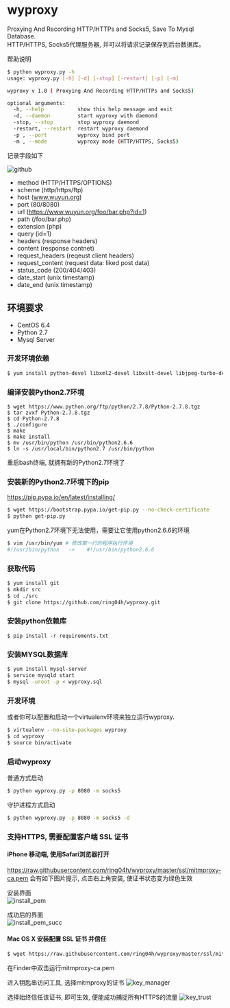 # wyproxy
Proxying And Recording HTTP/HTTPs and Socks5, Save To Mysql Database.   
HTTP/HTTPS, Socks5代理服务器, 并可以将请求记录保存到后台数据库。   

帮助说明   

```bash
$ python wyproxy.py -h
usage: wyproxy.py [-h] [-d] [-stop] [-restart] [-p] [-m]

wyproxy v 1.0 ( Proxying And Recording HTTP/HTTPs and Socks5)

optional arguments:
  -h, --help           show this help message and exit
  -d, --daemon         start wyproxy with daemond
  -stop, --stop        stop wyproxy daemond
  -restart, --restart  restart wyproxy daemond
  -p , --port          wyproxy bind port
  -m , --mode          wyproxy mode (HTTP/HTTPS, Socks5)
```

记录字段如下   

![github](https://raw.githubusercontent.com/ring04h/wyproxy/master/screenshot/captrue.png "github")   

- method    (HTTP/HTTPS/OPTIONS)
- scheme    (http/https/ftp)
- host      (www.wuyun.org)
- port      (80/8080)
- url       (https://www.wuyun.org/foo/bar.php?id=1)
- path      (/foo/bar.php)
- extension (php)
- query     (id=1)
- headers   (response headers)
- content   (response contnet)
- request_headers  (reqeust client headers)
- request_content  (request data: liked post data)
- status_code      (200/404/403)
- date_start       (unix timestamp)
- date_end         (unix timestamp)

## 环境要求
- CentOS 6.4
- Python 2.7
- Mysql Server

### 开发环境依赖
```bash
$ yum install python-devel libxml2-devel libxslt-devel libjpeg-turbo-devel libffi-devel mysql-devel
```

### 编译安装Python2.7环境
```
$ wget https://www.python.org/ftp/python/2.7.8/Python-2.7.8.tgz
$ tar zvxf Python-2.7.8.tgz
$ cd Python-2.7.8
$ ./configure
$ make
$ make install
$ mv /usr/bin/python /usr/bin/python2.6.6  
$ ln -s /usr/local/bin/python2.7 /usr/bin/python
```
重启bash终端, 就拥有新的Python2.7环境了

### 安装新的Python2.7环境下的pip
https://pip.pypa.io/en/latest/installing/
```bash
$ wget https://bootstrap.pypa.io/get-pip.py --no-check-certificate
$ python get-pip.py
```

yum在Python2.7环境下无法使用，需要让它使用python2.6.6的环境
```bash
$ vim /usr/bin/yum # 修改第一行的程序执行环境
#!/usr/bin/python   ->    #!/usr/bin/python2.6.6
```

### 获取代码
```bash
$ yum install git
$ mkdir src
$ cd ./src
$ git clone https://github.com/ring04h/wyproxy.git
```

### 安装python依赖库
```
$ pip install -r requirements.txt
```

### 安装MYSQL数据库
```bash
$ yum install mysql-server
$ service mysqld start
$ mysql -uroot -p < wyproxy.sql
```

### 开发环境

或者你可以配置和启动一个virtualenv环境来独立运行wyproxy.   

```bash
$ virtualenv --no-site-packages wyproxy
$ cd wyproxy
$ source bin/activate
```

### 启动wyproxy

普通方式启动   

```bash
$ python wyproxy.py -p 8080 -m socks5
```   

守护进程方式启动

```bash
$ python wyproxy.py -p 8080 -m socks5 -d
```

### 支持HTTPS, 需要配置客户端 SSL 证书
#### iPhone 移动端, 使用Safari浏览器打开
https://raw.githubusercontent.com/ring04h/wyproxy/master/ssl/mitmproxy-ca.pem
会有如下图片提示, 点击右上角安装, 使证书状态变为绿色生效

安装界面   
![install_pem](https://raw.githubusercontent.com/ring04h/wyproxy/master/screenshot/install_pem.png "install_pem")

成功后的界面   
![install_pem_succ](https://raw.githubusercontent.com/ring04h/wyproxy/master/screenshot/install_pem_succ.png "install_pem_succ")   

#### Mac OS X 安装配置 SSL 证书 并信任
```bash
$ wget https://raw.githubusercontent.com/ring04h/wyproxy/master/ssl/mitmproxy-ca.pem
```
在Finder中双击运行mitmproxy-ca.pem

进入钥匙串访问工具, 选择mitmproxy的证书
![key_manager](https://raw.githubusercontent.com/ring04h/wyproxy/master/screenshot/key_manager.png "key_manager")   
   
选择始终信任该证书, 即可生效, 便能成功捕捉所有HTTPS的流量
![key_trust](https://raw.githubusercontent.com/ring04h/wyproxy/master/screenshot/key_trust.png "key_trust")   

